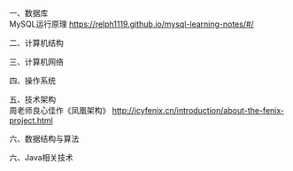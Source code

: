 

一、数据库 
<br>MySQL运行原理 https://relph1119.github.io/mysql-learning-notes/#/

二、计算机结构

三、计算机网络

四、操作系统

五、技术架构
<br> 周老师良心佳作《凤凰架构》 http://icyfenix.cn/introduction/about-the-fenix-project.html

六、数据结构与算法

六、Java相关技术


